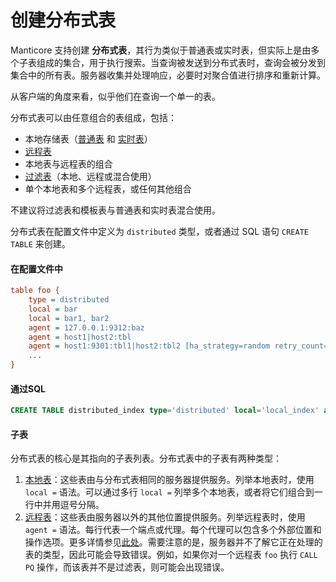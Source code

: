 # 创建分布式表

Manticore 支持创建 **分布式表**，其行为类似于普通表或实时表，但实际上是由多个子表组成的集合，用于执行搜索。当查询被发送到分布式表时，查询会被分发到集合中的所有表。服务器收集并处理响应，必要时对聚合值进行排序和重新计算。

从客户端的角度来看，似乎他们在查询一个单一的表。

分布式表可以由任意组合的表组成，包括：

- 本地存储表（[普通表](../../Creating_a_table/Local_tables/Plain_table.md) 和 [实时表](../../Creating_a_table/Local_tables/Real-time_table.md)）
- [远程表](../../Creating_a_table/Creating_a_distributed_table/Remote_tables.md)
- 本地表与远程表的组合
- [过滤表](../../Creating_a_table/Local_tables/Percolate_table.md)（本地、远程或混合使用）
- 单个本地表和多个远程表，或任何其他组合

不建议将过滤表和模板表与普通表和实时表混合使用。

分布式表在配置文件中定义为 `distributed` 类型，或者通过 SQL 语句 `CREATE TABLE` 来创建。

#### 在配置文件中

```ini
table foo {
    type = distributed
    local = bar
    local = bar1, bar2
    agent = 127.0.0.1:9312:baz
    agent = host1|host2:tbl
    agent = host1:9301:tbl1|host2:tbl2 [ha_strategy=random retry_count=10]
    ...
}
```

#### 通过SQL

```sql
CREATE TABLE distributed_index type='distributed' local='local_index' agent='127.0.0.1:9312:remote_index'
```

#### 子表

分布式表的核心是其指向的子表列表。分布式表中的子表有两种类型：

1. [本地表](../../Creating_a_table/Creating_a_distributed_table/Creating_a_local_distributed_table.md#创建本地分布式表)：这些表由与分布式表相同的服务器提供服务。列举本地表时，使用 `local =` 语法。可以通过多行 `local =` 列举多个本地表，或者将它们组合到一行中并用逗号分隔。
2. [远程表](../../Creating_a_table/Creating_a_distributed_table/Remote_tables.md#agent)：这些表由服务器以外的其他位置提供服务。列举远程表时，使用 `agent =` 语法。每行代表一个端点或代理。每个代理可以包含多个外部位置和操作选项。更多详情参见[此处](../../Creating_a_table/Creating_a_distributed_table/Remote_tables.md#agent)。需要注意的是，服务器并不了解它正在处理的表的类型，因此可能会导致错误。例如，如果你对一个远程表 `foo` 执行 `CALL PQ` 操作，而该表并不是过滤表，则可能会出现错误。

<!-- proofread -->
